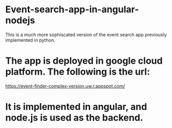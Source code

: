 # Event-search-app-in-angular-nodejs
This is a much more sophiscated version of the event search app previously implemented in python. 

# The app is deployed in google cloud platform. The following is the url: 
https://event-finder-complex-version.uw.r.appspot.com/

# It is implemented in angular, and node.js is used as the backend.
